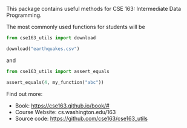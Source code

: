 This package contains useful methods for CSE 163: Intermediate Data Programming.

The most commonly used functions for students will be

```python
from cse163_utils import download

download("earthquakes.csv")
```

and

```python
from cse163_utils import assert_equals

assert_equals(4, my_function("abc"))
```


Find out more:

* Book: https://cse163.github.io/book/#
* Course Website: cs.washington.edu/163
* Source code: https://github.com/cse163/cse163_utils

